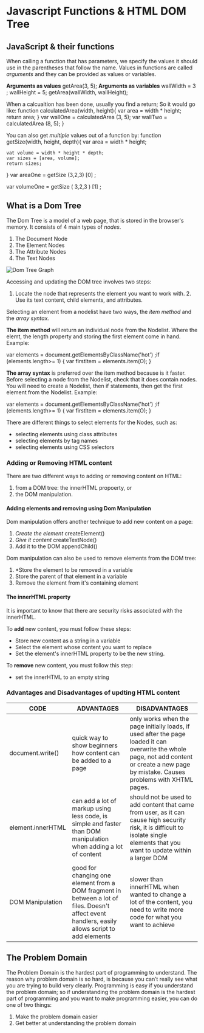 # Javascript Functions & HTML DOM Tree

## JavaScript & their functions

When calling a function that has parameters, we specify the values it should use in the parentheses that follow the name. Values in functions are called *arguments* and they can be provided as values or variables.

**Arguments as values** getArea(3, 5);
**Arguments as variables** wallWidth = 3 ; wallHeight = 5; getArea(wallWidth, wallHeight);

When a calcualtion has been done, usually you find a return; So it would go like:
function calculatedArea(width, height){
    var area = width * height;
    return area;
}
var wallOne = calculatedArea (3, 5);
var wallTwo = calculatedArea (8, 5);
}

You can also get *multiple* values out of a function by:
function getSize(width, height, depth){
    var area = width * height;

    vat volume = width * height * depth;
    var sizes = [area, volume];
    return sizes;
}
var areaOne = getSize (3,2,3) [0] ;

var volumeOne = getSize ( 3,2,3 ) [1] ;

## What is a Dom Tree

The Dom Tree is a model of a web page, that is stored in the browser's memory. It consists of 4 main types of *nodes*.

1. The Document Node
2. The Element Nodes
3. The Attribute Nodes
4. The Text Nodes

![Dom Tree Graph](https://www.researchgate.net/profile/Jian_Chang4/publication/254002847/figure/fig1/AS:298235726974978@1448116346303/Example-of-DOM-Node-Tree.png)

Accessing and updating the DOM tree involves two steps:

1. Locate the node that represents the element you want to work with. 2. Use its text content, child elements, and attributes.

Selecting an element from a nodelist have two ways, the *item method* and the *array syntax.*

**The item method** will return an individual  node from the Nodelist. Where the elemt, the length property and storing the first element come in hand. Example:

var elements = document.getElementsByClassName('hot') ;if (elements.length>= 1) {
var firstltem = elements.item(O); }

**The array syntax** is preferred over the item method because is it faster. Before selecting a node from the Nodelist, check that it does contain nodes. You will need to create a Nodelist, then if statements, then get the first element from the Nodelist. Example:

var elements = document.getElementsByClassName('hot') ;if (elements.length>= 1) {
var firstltem = elements.item(O); }

There are different things to select elements for the Nodes, such as:

- selecting elements using class attributes
- selecting elements by tag names
- selecting elements using CSS selectors

### Adding or Removing HTML content

There are two different ways to adding or removing content on HTML:

1. from a DOM tree: the innerHTML propoerty, or
2. the DOM manipulation.

#### Adding elements and removing using Dom Manipulation

Dom manipulation offers another technique to add new content on a page:

1. *Create the element*
createElement()
2. *Give it content*
createTextNode()
3. Add it to the DOM
appendChild()

Dom manipulation can also be used to remove elements from the DOM tree:

1. *Store the element to be removed in a variable
2. Store the parent of that element in a variable
3. Remove the element from it's containing element

#### The innerHTML property

It is important to know that there are security risks associated with the innerHTML.

To **add** new content, you must follow these steps:

- Store new content as a string in a variable
- Select the element whose content you want to replace
- Set the element's innerHTML property to be the new string.

To **remove** new content, you must follow this step:

- set the innerHTML to an empty string

### Advantages and Disadvantages of updting HTML content

CODE | ADVANTAGES | DISADVANTAGES
-----|------------|---------------
document.write() | quick way to show beginners how content can be added to a page | only works when the page initially loads, if used after the page loaded it can overwrite the whole page, not add content or create a new page by mistake. Causes problems with XHTML pages.
element.innerHTML | can add a lot of markup using less code, is simple and faster than DOM manipulation when adding a lot of content | should not be used to add content that came from user, as it can cause high security risk, it is difficult to isolate single elements that you want to update within a larger DOM
DOM Manipulation | good for changing one element from a DOM fragment in between a lot of files. Doesn't affect event handlers, easily allows script to add elements | slower than innerHTML when wanted to change a lot of the content, you need to write more code for what you want to achieve

## The Problem Domain

The Problem Domain is the hardest part of programming to understand. The reason why problem domain is so hard, is because you can’t really see what you are trying to build very clearly. Programming is easy if you understand the problem domain; so if understanding the problem domain is the hardest part of programming and you want to make programming easier, you can do one of two things:

1. Make the problem domain easier
2. Get better at understanding the problem domain
